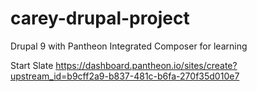 # carey-drupal-project
Drupal 9 with Pantheon Integrated Composer for learning

Start Slate
https://dashboard.pantheon.io/sites/create?upstream_id=b9cff2a9-b837-481c-b6fa-270f35d010e7
